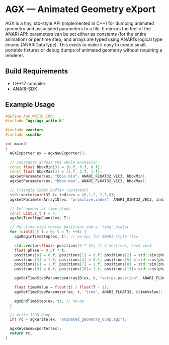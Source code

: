 # AGX — Animated Geometry eXport

AGX is a tiny, stb-style API (implemented in C++) for dumping animated geometry
and associated parameters to a file. It mirrors the feel of the ANARI API:
parameters can be set either as constants (for the entire animation) or per time
step, and arrays are typed using ANARI’s logical type enums (ANARIDataType).
This exists to make it easy to create small, portable fixtures or debug dumps of
animated geometry without requiring a renderer.

## Build Requirements

- C++17 compiler
- [ANARI-SDK](https://github.com/KhronosGroup/ANARI-SDK)

## Example Usage

```cpp
#define AGX_WRITE_IMPL
#include "agx/agx_write.h"

#include <vector>
#include <cmath>

int main()
{
  AGXExporter ex = agxNewExporter();

  // Constants across the whole animation
  const float bboxMin[3] = {0.f, 0.f, 0.f};
  const float bboxMax[3] = {1.f, 1.f, 1.f};
  agxSetParameter(ex, "bbox.min", ANARI_FLOAT32_VEC3, bboxMin);
  agxSetParameter(ex, "bbox.max", ANARI_FLOAT32_VEC3, bboxMax);

  // Triangle index buffer (constant)
  std::vector<uint32_t> indices = {0,1,2, 2,3,0};
  agxSetParameterArray1D(ex, "primitive.index", ANARI_UINT32_VEC3, indices.data(), indices.size() / 3);

  // Set number of time steps
  const uint32_t T = 4;
  agxSetTimeStepCount(ex, T);

  // Per-time-step vertex positions and a 'time' scalar
  for (uint32_t t = 0; t < T; ++t) {
    agxBeginTimeStep(ex, t); // no-op; for ANARI-style flow

    std::vector<float> positions(4 * 3); // 4 vertices, each vec3
    float phase = 0.5f * t;
    positions[0] = 0.f; positions[1] = 0.f; positions[2] = std::sin(phase);
    positions[3] = 1.f; positions[4] = 0.f; positions[5] = std::cos(phase);
    positions[6] = 1.f; positions[7] = 1.f; positions[8] = std::sin(phase + 0.3f);
    positions[9] = 0.f; positions[10]= 1.f; positions[11]= std::cos(phase + 0.3f);

    agxSetTimeStepParameterArray1D(ex, t, "vertex.position", ANARI_FLOAT32_VEC3, positions.data(), 4);

    float timeValue = float(t) / float(T - 1);
    agxSetTimeStepParameter(ex, t, "time", ANARI_FLOAT32, &timeValue);

    agxEndTimeStep(ex, t); // no-op
  }

  // Write JSON dump
  int rc = agxWrite(ex, "animated_geometry_dump.agx");

  agxReleaseExporter(ex);
  return rc;
}
```